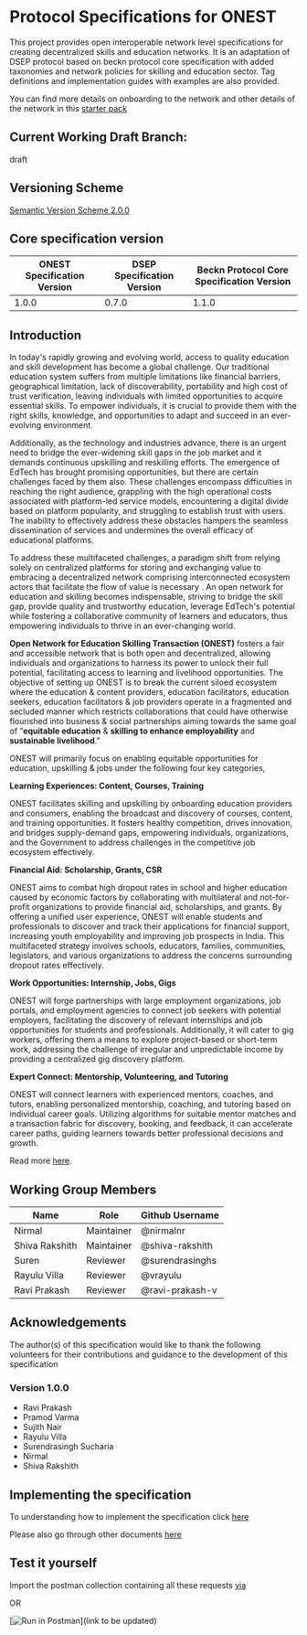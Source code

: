 # Protocol Specifications for ONEST

This project provides open interoperable network level specifications for creating decentralized skills and education networks. It is an adaptation of DSEP protocol based on beckn protocol core specification with added taxonomies and network policies for skilling and education sector. Tag definitions and implementation guides with examples are also provided.

You can find more details on onboarding to the network and other details of the network in this [starter pack](https://starterpack.onest.network/)

## Current Working Draft Branch: 

draft

## Versioning Scheme

[Semantic Version Scheme 2.0.0](https://semver.org/)

## Core specification version

|ONEST Specification Version| DSEP Specification Version       | Beckn Protocol Core Specification Version         |
|----------------------------------|----------------------------------|---------------------------------------------------|
|1.0.0| 0.7.0 | 1.1.0                                                 |


## Introduction

In today's rapidly growing and evolving world, access to quality education and skill development has become a global challenge. Our traditional education system suffers from multiple limitations like financial barriers, geographical limitation, lack of discoverability, portability and high cost of trust verification, leaving individuals with limited opportunities to acquire essential skills. To empower individuals, it is crucial to provide them with the right skills, knowledge, and opportunities to adapt and succeed in an ever-evolving environment.


Additionally, as the technology and industries advance, there is an urgent need to bridge the ever-widening skill gaps in the job market and it demands continuous upskilling and reskilling efforts. The emergence of EdTech has brought promising opportunities, but there are certain challenges faced by them also. These challenges encompass difficulties in reaching the right audience, grappling with the high operational costs associated with platform-led service models, encountering a digital divide based on platform popularity, and struggling to establish trust with users. The inability to effectively address these obstacles hampers the seamless dissemination of services and undermines the overall efficacy of educational platforms.

To address these multifaceted challenges,  a paradigm shift from relying solely on centralized platforms for storing and exchanging value to embracing a decentralized network comprising interconnected ecosystem actors that facilitate the flow of value is necessary . An open network for education and skilling becomes indispensable, striving to bridge the skill gap, provide quality and trustworthy education, leverage EdTech's potential while fostering a collaborative community of learners and educators, thus empowering individuals to thrive in an ever-changing world.

**Open Network for Education Skilling Transaction (ONEST)** fosters a fair and accessible network that is both open and decentralized, allowing individuals and organizations to harness its power to unlock their full potential, facilitating access to learning and livelihood opportunities.
The objective of setting up ONEST is to break the current siloed ecosystem where the education & content providers, education facilitators, education seekers, education facilitators & job providers operate in a fragmented and secluded manner which restricts collaborations that could have otherwise flourished into business & social partnerships aiming towards the same goal of “**equitable education** & **skilling to enhance employability** and **sustainable livelihood**.”  

ONEST will primarily focus on enabling equitable opportunities for education, upskilling & jobs under the following four key categories,

**Learning Experiences: Content, Courses, Training**

ONEST facilitates skilling and upskilling by onboarding education providers and consumers, enabling the broadcast and discovery of courses, content, and training opportunities. It fosters healthy competition, drives innovation, and bridges supply-demand gaps, empowering individuals, organizations, and the Government to address challenges in the competitive job ecosystem effectively.

**Financial Aid: Scholarship, Grants, CSR**

ONEST aims to combat high dropout rates in school and higher education caused by economic factors by collaborating with multilateral and not-for-profit organizations to provide financial aid, scholarships, and grants. By offering a unified user experience, ONEST will enable students and professionals to discover and track their applications for financial support, increasing youth employability and improving job prospects in India. This multifaceted strategy involves schools, educators, families, communities, legislators, and various organizations to address the concerns surrounding dropout rates effectively.

**Work Opportunities: Internship, Jobs, Gigs**

ONEST will forge partnerships with large employment organizations, job portals, and employment agencies to connect job seekers with potential employers, facilitating the discovery of relevant internships and job opportunities for students and professionals. Additionally, it will cater to gig workers, offering them a means to explore project-based or short-term work, addressing the challenge of irregular and unpredictable income by providing a centralized gig discovery platform.

**Expert Connect: Mentorship, Volunteering, and Tutoring**

ONEST will connect learners with experienced mentors, coaches, and tutors, enabling personalized mentorship, coaching, and tutoring based on individual career goals. Utilizing algorithms for suitable mentor matches and a transaction fabric for discovery, booking, and feedback, it can  accelerate career paths, guiding learners towards better professional decisions and growth.

Read more [here](https://onest.network/images/PDF/ONEST-Concept-Paper.pdf).

## Working Group Members

| Name             | Role                           | Github Username |
|------------------|--------------------------------|-----------------|
| Nirmal     | Maintainer | @nirmalnr |
| Shiva Rakshith     | Maintainer    | @shiva-rakshith   |
| Suren      | Reviewer     | @surendrasinghs |
| Rayulu Villa   | Reviewer       | @vrayulu       |
| Ravi Prakash    | Reviewer       | @ravi-prakash-v       |

## Acknowledgements

The author(s) of this specification would like to thank the following volunteers for their contributions and guidance to the development of this specification

### Version 1.0.0
- Ravi Prakash
- Pramod Varma
- Sujith Nair
- Rayulu Villa
- Surendrasingh Sucharia
- Nirmal
- Shiva Rakshith

## Implementing the specification

To understanding how to implement the specification click [here](./docs/implementation_guides/)

Please also go through other documents [here](./docs/)


## Test it yourself
Import the postman collection containing all these requests [via](link-to-be-updated)

OR

[![Run in Postman](https://run.pstmn.io/button.svg)](link to be updated)
